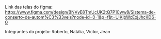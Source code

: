 Link das telas do figma: https://www.figma.com/design/BNVyE8TmUcUK2tQ7P10ww8/Sistema-de-conserto-de-autom%C3%B3veis?node-id=0-1&p=f&t=UiKjbWcExjJhcKD6-0

Integrantes do projeto: Roberto, Natália, Victor, Jean
